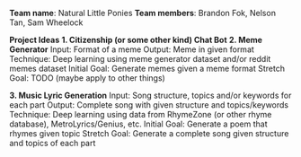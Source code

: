 **Team name**: Natural Little Ponies
**Team members**: Brandon Fok, Nelson Tan, Sam Wheelock

**Project Ideas**
**1. Citizenship (or some other kind) Chat Bot**
**2. Meme Generator**
Input: Format of a meme
Output: Meme in given format
Technique: Deep learning using meme generator dataset and/or reddit memes dataset
Initial Goal: Generate memes given a meme format
Stretch Goal: TODO (maybe apply to other things)

**3. Music Lyric Generation**
Input: Song structure, topics and/or keywords for each part
Output: Complete song with given structure and topics/keywords
Technique: Deep learning using data from RhymeZone (or other rhyme database), MetroLyrics/Genius, etc.
Initial Goal: Generate a poem that rhymes given topic
Stretch Goal: Generate a complete song given structure and topics of each part